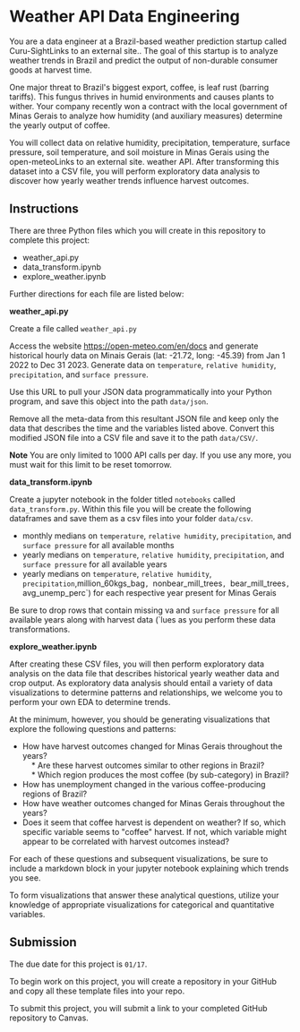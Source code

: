 # Weather API Data Engineering

You are a data engineer at a Brazil-based weather prediction startup called Curu-SightLinks to an external site.. The goal of this startup is to analyze weather trends in Brazil and predict the output of non-durable consumer goods at harvest time.

One major threat to Brazil's biggest export, coffee, is leaf rust (barring tariffs). This fungus thrives in humid environments and causes plants to wither. Your company recently won a contract with the local government of Minas Gerais to analyze how humidity (and auxiliary measures) determine the yearly output of coffee.

You will collect data on relative humidity, precipitation, temperature, surface pressure, soil temperature, and soil moisture in Minas Gerais using the open-meteoLinks to an external site. weather API. After transforming this dataset into a CSV file, you will perform exploratory data analysis to discover how yearly weather trends influence harvest outcomes.

## Instructions

There are three Python files which you will create in this repository to complete this project:
* weather_api.py
* data_transform.ipynb
* explore_weather.ipynb

Further directions for each file are listed below: 

**weather_api.py**

Create a file called `weather_api.py`

Access the website https://open-meteo.com/en/docs and generate historical hourly data on Minais Gerais (lat: -21.72,  long: -45.39) from Jan 1 2022 to Dec 31 2023. Generate data on `temperature`, `relative humidity`, `precipitation`, and `surface pressure`.

Use this URL to pull your JSON data programmatically into your Python program, and save this object into the path `data/json`.

Remove all the meta-data from this resultant JSON file and keep only the data that describes the time and the variables listed above. Convert this modified JSON file into a CSV file and save it to the path `data/CSV/`. 

**Note** You are only limited to 1000 API calls per day. If you use any more, you must wait for this limit to be reset tomorrow.

**data_transform.ipynb**

Create a jupyter notebook in the folder titled `notebooks` called `data_transform.py`. Within this file you will be create the following dataframes and save them as a csv files into your folder `data/csv`.

* monthly medians on `temperature`, `relative humidity`, `precipitation`, and `surface pressure` for all available months
* yearly medians on `temperature`, `relative humidity`, `precipitation`, and `surface pressure` for all available years
* yearly medians on `temperature`, `relative humidity`, `precipitation`,million_60kgs_bag`, `nonbear_mill_trees`, `bear_mill_trees`, `avg_unemp_perc`) for each respective year present for Minas Gerais

Be sure to drop rows that contain missing va and `surface pressure` for all available years along with harvest data (`lues as you perform these data transformations.

**explore_weather.ipynb**

After creating these CSV files, you will then perform exploratory data analysis on the data file that describes historical yearly weather data and crop output. As exploratory data analysis should entail a variety of data visualizations to determine patterns and relationships, we welcome you to perform your own EDA to determine trends.

At the minimum, however, you should be generating visualizations that explore the following questions and patterns:

* How have harvest outcomes changed for Minas Gerais throughout the years?  
    * Are these harvest outcomes similar to other regions in Brazil?  
    * Which region produces the most coffee (by sub-category) in Brazil?  
* How has unemployment changed in the various coffee-producing regions of Brazil?  
* How have weather outcomes changed for Minas Gerais throughout the years?  
* Does it seem that coffee harvest is dependent on weather? If so, which specific variable seems to "coffee" harvest. If not, which variable might appear to be correlated with harvest outcomes instead?   

For each of these questions and subsequent visualizations, be sure to include a markdown block in your jupyter notebook explaining which trends you see.

To form visualizations that answer these analytical questions, utilize your knowledge of appropriate visualizations for categorical and quantitative variables.

## Submission 

The due date for this project is `01/17`.

To begin work on this project, you will create a repository in your GitHub and copy all these template files into your repo.

To submit this project, you will submit a link to your completed GitHub repository to Canvas.


